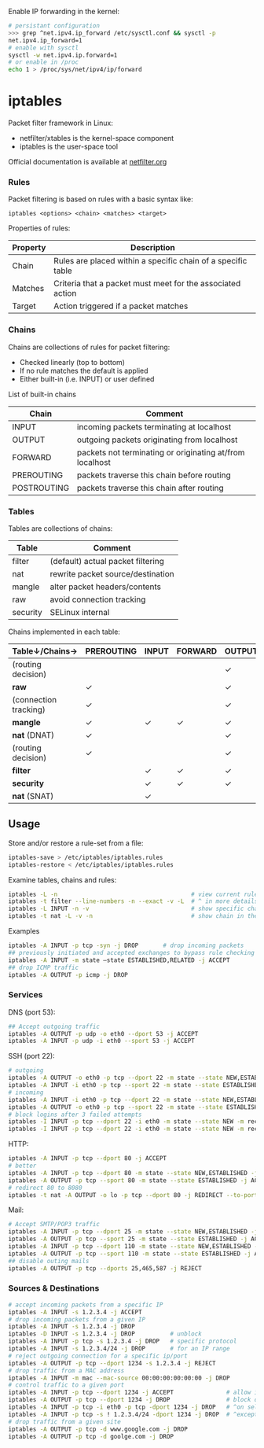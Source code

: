 
Enable IP forwarding in the kernel:

```bash
# persistant configuration
>>> grep ^net.ipv4.ip_forward /etc/sysctl.conf && sysctl -p
net.ipv4.ip_forward=1
# enable with sysctl
sysctl -w net.ipv4.ip.forward=1
# or enable in /proc
echo 1 > /proc/sys/net/ipv4/ip/forward
```

# iptables

Packet filter framework in Linux:

* netfilter/xtables is the kernel-space component
* iptables is the user-space tool

Official documentation is available at [netfilter.org](https://www.netfilter.org/documentation/)

### Rules

Packet filtering is based on rules with a basic syntax like:

    iptables <options> <chain> <matches> <target>

Properties of rules:

| Property | Description                                                  |
|----------|--------------------------------------------------------------|
| Chain    | Rules are placed within a specific chain of a specific table |
| Matches  | Criteria that a packet must meet for the associated action   |
| Target   | Action triggered if a packet matches                         | 


### Chains

Chains are collections of rules for packet filtering:

* Checked linearly (top to bottom)
* If no rule matches the default is applied
* Either built-in (i.e. INPUT) or user defined

List of built-in chains

| Chain       | Comment                                                  |
|-------------|----------------------------------------------------------|
| INPUT       | incoming packets terminating at localhost                |
| OUTPUT      | outgoing packets originating from localhost              |
| FORWARD     | packets not terminating or originating at/from localhost |
| PREROUTING  | packets traverse this chain before routing               |
| POSTROUTING | packets traverse this chain after routing                |

### Tables

Tables are collections of chains:

| Table    | Comment                                      |
|----------|----------------------------------------------|
| filter   | (default) actual packet filtering            |
| nat      | rewrite packet source/destination            |
| mangle   | alter packet headers/contents                |
| raw      | avoid connection tracking                    |
| security | SELinux internal                             |

Chains implemented in each table:

| Table↓/Chains→        | PREROUTING | INPUT | FORWARD |  OUTPUT | POSTROUTING |
|-----------------------|------------|-------|---------|---------|-------------|
| (routing decision)    |            |       |         | ✓       |             |
| **raw**               | ✓          |       |         | ✓       |             |
| (connection tracking) | ✓          |       |         | ✓       |             |
| **mangle**            | ✓          | ✓     | ✓       | ✓       | ✓           |
| **nat** (DNAT)        | ✓          |       |         | ✓       |             |
| (routing decision)    | ✓          |       |         | ✓       |             |
| **filter**            |            | ✓     | ✓       | ✓       |             |
| **security**          |            | ✓     | ✓       | ✓       |             |
| **nat** (SNAT)        |            | ✓     |         |         | ✓           |

## Usage

Store and/or restore a rule-set from a file:

```bash
iptables-save > /etc/iptables/iptables.rules
iptables-restore < /etc/iptables/iptables.rules
```

Examine tables, chains and rules:

```bash
iptables -L -n                                      # view current rules
iptables -t filter --line-numbers -n --exact -v -L  # ^ in more details
iptables -L INPUT -n -v                             # show specific chain i.e. INPUT
iptables -t nat -L -v -n                            # show chain in the NAT table
```

Examples

```bash
iptables -A INPUT -p tcp -syn -j DROP       # drop incoming packets
## previously initiated and accepted exchanges to bypass rule checking
iptables -A INPUT -m state —state ESTABLISHED,RELATED -j ACCEPT
## drop ICMP traffic
iptables -A OUTPUT -p icmp -j DROP
```

### Services

DNS (port 53):

```bash
## Accept outgoing traffic
iptables -A OUTPUT -p udp -o eth0 --dport 53 -j ACCEPT
iptables -A INPUT -p udp -i eth0 --sport 53 -j ACCEPT
```

SSH (port 22):

```bash
# outgoing
iptables -A OUTPUT -o eth0 -p tcp --dport 22 -m state --state NEW,ESTABLISHED -j ACCEPT
iptables -A INPUT -i eth0 -p tcp --sport 22 -m state --state ESTABLISHED -j ACCEPT
# incoming
iptables -A INPUT -i eth0 -p tcp --dport 22 -m state --state NEW,ESTABLISHED -j ACCEPT
iptables -A OUTPUT -o eth0 -p tcp --sport 22 -m state --state ESTABLISHED -j ACCEPT
# block logins after 3 failed attempts
iptables -I INPUT -p tcp --dport 22 -i eth0 -m state --state NEW -m recent --set
iptables -I INPUT -p tcp --dport 22 -i eth0 -m state --state NEW -m recent --update --seconds 60 --hitcount 4 -j DROP
```

HTTP:

```bash
iptables -A INPUT -p tcp --dport 80 -j ACCEPT
# better
iptables -A INPUT -p tcp --dport 80 -m state --state NEW,ESTABLISHED -j ACCEPT
iptables -A OUTPUT -p tcp --sport 80 -m state --state ESTABLISHED -j ACCEPT
# redirect 80 to 8080
iptables -t nat -A OUTPUT -o lo -p tcp --dport 80 -j REDIRECT --to-port 8080
```

Mail:

```bash
# Accept SMTP/POP3 traffic
iptables -A INPUT -p tcp --dport 25 -m state --state NEW,ESTABLISHED -j ACCEPT
iptables -A OUTPUT -p tcp --sport 25 -m state --state ESTABLISHED -j ACCEPT
iptables -A INPUT -p tcp --dport 110 -m state --state NEW,ESTABLISHED -j ACCEPT
iptables -A OUTPUT -p tcp --sport 110 -m state --state ESTABLISHED -j ACCEPT
## disable outing mails
iptables -A OUTPUT -p tcp --dports 25,465,587 -j REJECT
```

### Sources & Destinations

```bash
# accept incoming packets from a specific IP
iptables -A INPUT -s 1.2.3.4 -j ACCEPT       
# drop incoming packets from a given IP
iptables -A INPUT -s 1.2.3.4 -j DROP
iptables -D INPUT -s 1.2.3.4 -j DROP          # unblock
iptables -A INPUT -p tcp -s 1.2.3.4 -j DROP   # specific protocol
iptables -A INPUT -s 1.2.3.4/24 -j DROP       # for an IP range
# reject outgoing connection for a specific ip/port
iptables -A OUTPUT -p tcp --dport 1234 -s 1.2.3.4 -j REJECT
# drop traffic from a MAC address
iptables -A INPUT -m mac --mac-source 00:00:00:00:00:00 -j DROP
# control traffic to a given port
iptables -A INPUT -p tcp --dport 1234 -j ACCEPT               # allow incoming connections
iptables -A OUTPUT -p tcp --dport 1234 -j DROP                # block outgoing connections
iptables -A INPUT -p tcp -i eth0 -p tcp -dport 1234 -j DROP   # ^on selected interface
iptables -A INPUT -p tcp -s ! 1.2.3.4/24 -dport 1234 -j DROP  # ^except a specific IP range 
# drop traffic from a given site
iptables -A OUTPUT -p tcp -d www.google.com -j DROP
iptables -A OUTPUT -p tcp -d goolge.com -j DROP
```



